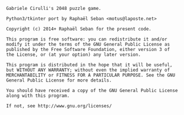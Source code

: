     Gabriele Cirulli's 2048 puzzle game.

    Python3/tkinter port by Raphaël Seban <motus@laposte.net>

    Copyright (c) 2014+ Raphaël Seban for the present code.

    This program is free software: you can redistribute it and/or
    modify it under the terms of the GNU General Public License as
    published by the Free Software Foundation, either version 3 of
    the License, or (at your option) any later version.

    This program is distributed in the hope that it will be useful,
    but WITHOUT ANY WARRANTY; without even the implied warranty of
    MERCHANTABILITY or FITNESS FOR A PARTICULAR PURPOSE. See the GNU
    General Public License for more details.

    You should have received a copy of the GNU General Public License
    along with this program.

    If not, see http://www.gnu.org/licenses/

